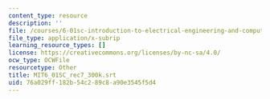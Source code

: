 ```yaml
---
content_type: resource
description: ''
file: /courses/6-01sc-introduction-to-electrical-engineering-and-computer-science-i-spring-2011/76a029ff182b54c289c8a90e3545f5d4_MIT6_01SC_rec7_300k.vtt
file_type: application/x-subrip
learning_resource_types: []
license: https://creativecommons.org/licenses/by-nc-sa/4.0/
ocw_type: OCWFile
resourcetype: Other
title: MIT6_01SC_rec7_300k.srt
uid: 76a029ff-182b-54c2-89c8-a90e3545f5d4
---
```

